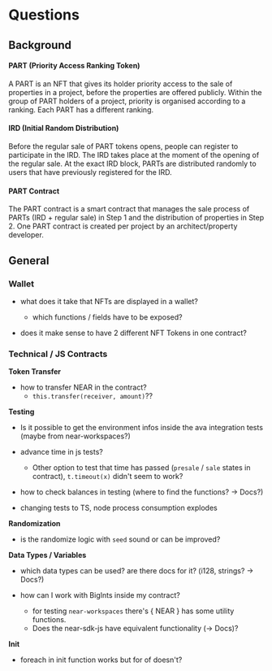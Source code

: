 # Questions

## Background

#### PART (Priority Access Ranking Token)

A PART is an NFT that gives its holder priority access to the sale of properties in a project, before
the properties are offered publicly. Within the group of PART holders of a project, priority is
organised according to a ranking. Each PART has a different ranking.

#### IRD (Initial Random Distribution)

Before the regular sale of PART tokens opens, people can register to participate in the IRD. The IRD
takes place at the moment of the opening of the regular sale. At the exact IRD block, PARTs are
distributed randomly to users that have previously registered for the IRD.

#### PART Contract

The PART contract is a smart contract that manages the sale process of PARTs (IRD + regular sale)
in Step 1 and the distribution of properties in Step 2. One PART contract is created per project by
an architect/property developer.

## General

### Wallet

- what does it take that NFTs are displayed in a wallet?

  - which functions / fields have to be exposed?

- does it make sense to have 2 different NFT Tokens in one contract?

### Technical / JS Contracts

**Token Transfer**

- how to transfer NEAR in the contract?
  - `this.transfer(receiver, amount)`??

**Testing**

- Is it possible to get the environment infos inside the ava integration tests (maybe from near-workspaces?)

- advance time in js tests?

  - Other option to test that time has passed (`presale` / `sale` states in contract), `t.timeout(x)` didn't seem to work?

- how to check balances in testing (where to find the functions? -> Docs?)

- changing tests to TS, node process consumption explodes

**Randomization**

- is the randomize logic with `seed` sound or can be improved?

**Data Types / Variables**

- which data types can be used? are there docs for it? (i128, strings? -> Docs?)

- how can I work with BigInts inside my contract?

  - for testing `near-workspaces` there's { NEAR } has some utility functions.
  - Does the near-sdk-js have equivalent functionality (-> Docs)?

**Init**

- foreach in init function works but for of doesn't?
